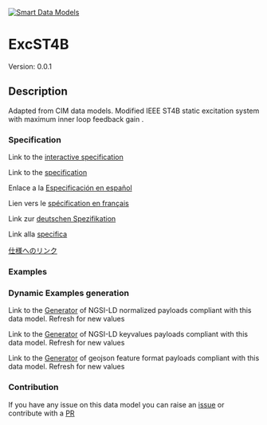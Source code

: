 [![Smart Data Models](https://smartdatamodels.org/wp-content/uploads/2022/01/SmartDataModels_logo.png "Logo")](https://smartdatamodels.org)
# ExcST4B
Version: 0.0.1

## Description 

Adapted from CIM data models. Modified IEEE ST4B static excitation system with maximum inner loop feedback gain .
### Specification

Link to the [interactive specification](https://swagger.lab.fiware.org/?url=https://smart-data-models.github.io/dataModel.EnergyCIM/ExcST4B/swagger.yaml)

Link to the [specification](https://github.com/smart-data-models/dataModel.EnergyCIM/blob/master/ExcST4B/doc/spec.md)

Enlace a la [Especificación en español](https://github.com/smart-data-models/dataModel.EnergyCIM/blob/master/ExcST4B/doc/spec_ES.md)

Lien vers le [spécification en français](https://github.com/smart-data-models/dataModel.EnergyCIM/blob/master/ExcST4B/doc/spec_FR.md)

Link zur [deutschen Spezifikation](https://github.com/smart-data-models/dataModel.EnergyCIM/blob/master/ExcST4B/doc/spec_DE.md)

Link alla [specifica](https://github.com/smart-data-models/dataModel.EnergyCIM/blob/master/ExcST4B/doc/spec_IT.md)

[仕様へのリンク](https://github.com/smart-data-models/dataModel.EnergyCIM/blob/master/ExcST4B/doc/spec_JA.md)
### Examples
### Dynamic Examples generation

Link to the [Generator](https://smartdatamodels.org/extra/ngsi-ld_generator.php?schemaUrl=https://raw.githubusercontent.com/smart-data-models/dataModel.EnergyCIM/master/ExcST4B/schema.json&email=info@smartdatamodels.org) of NGSI-LD normalized payloads compliant with this data model. Refresh for new values

Link to the [Generator](https://smartdatamodels.org/extra/ngsi-ld_generator_keyvalues.php?schemaUrl=https://raw.githubusercontent.com/smart-data-models/dataModel.EnergyCIM/master/ExcST4B/schema.json&email=info@smartdatamodels.org) of NGSI-LD keyvalues payloads compliant with this data model. Refresh for new values

Link to the [Generator](https://smartdatamodels.org/extra/geojson_features_generator.php?schemaUrl=https://raw.githubusercontent.com/smart-data-models/dataModel.EnergyCIM/master/ExcST4B/schema.json&email=info@smartdatamodels.org) of geojson feature format payloads compliant with this data model. Refresh for new values
### Contribution

 If you have any issue on this data model you can raise an [issue](https://github.com/smart-data-models/dataModel.EnergyCIM/issues)  or contribute with a [PR](https://github.com/smart-data-models/dataModel.EnergyCIM/pulls)